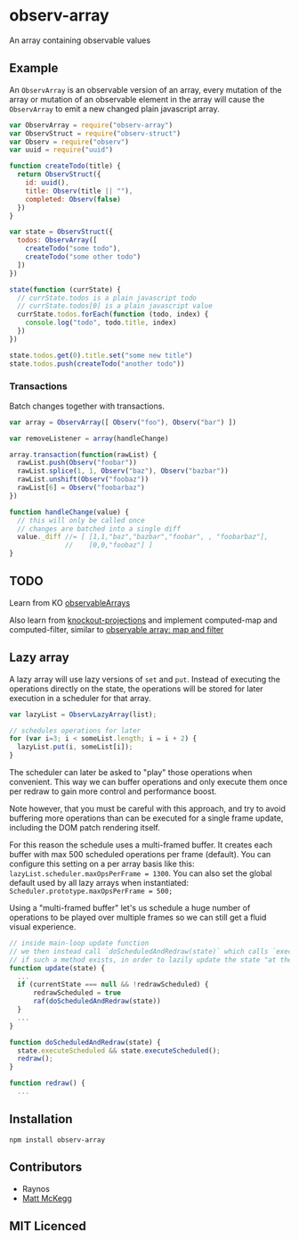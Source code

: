 # observ-array

<!--
    [![build status][1]][2]
    [![NPM version][3]][4]
    [![Coverage Status][5]][6]
    [![gemnasium Dependency Status][7]][8]
    [![Davis Dependency status][9]][10]
-->

<!-- [![browser support][11]][12] -->

An array containing observable values

## Example

An `ObservArray` is an observable version of an array, every
  mutation of the array or mutation of an observable element in
  the array will cause the `ObservArray` to emit a new changed
  plain javascript array.

```js
var ObservArray = require("observ-array")
var ObservStruct = require("observ-struct")
var Observ = require("observ")
var uuid = require("uuid")

function createTodo(title) {
  return ObservStruct({
    id: uuid(),
    title: Observ(title || ""),
    completed: Observ(false)
  })
}

var state = ObservStruct({
  todos: ObservArray([
    createTodo("some todo"),
    createTodo("some other todo")
  ])
})

state(function (currState) {
  // currState.todos is a plain javascript todo
  // currState.todos[0] is a plain javascript value
  currState.todos.forEach(function (todo, index) {
    console.log("todo", todo.title, index)
  })
})

state.todos.get(0).title.set("some new title")
state.todos.push(createTodo("another todo"))
```

### Transactions

Batch changes together with transactions.

```js
var array = ObservArray([ Observ("foo"), Observ("bar") ])

var removeListener = array(handleChange)

array.transaction(function(rawList) {
  rawList.push(Observ("foobar"))
  rawList.splice(1, 1, Observ("baz"), Observ("bazbar"))
  rawList.unshift(Observ("foobaz"))
  rawList[6] = Observ("foobarbaz")
})

function handleChange(value) {
  // this will only be called once
  // changes are batched into a single diff
  value._diff //= [ [1,1,"baz","bazbar","foobar", , "foobarbaz"],
              //    [0,0,"foobaz"] ]
}
```

## TODO

Learn from KO [observableArrays](http://knockoutjs.com/documentation/observableArrays.html)

Also learn from [knockout-projections](https://github.com/SteveSanderson/knockout-projections)
and implement computed-map and computed-filter, similar to [observable array: map and filter](https://github.com/SteveSanderson/knockout-projections/blob/master/src/knockout-projections.js)

## Lazy array

A lazy array will use lazy versions of `set` and `put`. Instead of executing the operations directly on the state, the operations will be stored for later execution in a scheduler for that array.

```js
var lazyList = ObservLazyArray(list);

// schedules operations for later
for (var i=3; i < someList.length; i = i + 2) {
  lazyList.put(i, someList[i]);
}
```

The scheduler can later be asked to "play" those operations when convenient. This way we can buffer operations and only execute them once per redraw to gain more control and performance boost.

Note however, that you must be careful with this approach, and try to avoid buffering more operations than can be executed for a single frame update, including the DOM patch rendering itself.

For this reason the schedule uses a multi-framed buffer. It creates each buffer with max 500 scheduled operations per frame (default). You can configure this setting on a per array basis like this: `lazyList.scheduler.maxOpsPerFrame = 1300`. You can also set the global default used by all lazy arrays when instantiated: `Scheduler.prototype.maxOpsPerFrame = 500;`

Using a "multi-framed buffer" let's us schedule a huge number of operations to be played over multiple frames so we can still get a fluid visual experience.

```js
// inside main-loop update function
// we then instead call `doScheduledAndRedraw(state)` which calls `executeScheduled()` on the state
// if such a method exists, in order to lazily update the state "at the last minute".
function update(state) {
  ...
  if (currentState === null && !redrawScheduled) {
      redrawScheduled = true
      raf(doScheduledAndRedraw(state))
  }
  ...
}

function doScheduledAndRedraw(state) {
  state.executeScheduled && state.executeScheduled();
  redraw();
}

function redraw() {
  ...
```


## Installation

`npm install observ-array`

## Contributors

 - Raynos
 - [Matt McKegg][13]

## MIT Licenced

  [1]: https://secure.travis-ci.org/Raynos/observ-array.png
  [2]: https://travis-ci.org/Raynos/observ-array
  [3]: https://badge.fury.io/js/observ-array.png
  [4]: https://badge.fury.io/js/observ-array
  [5]: https://coveralls.io/repos/Raynos/observ-array/badge.png
  [6]: https://coveralls.io/r/Raynos/observ-array
  [7]: https://gemnasium.com/Raynos/observ-array.png
  [8]: https://gemnasium.com/Raynos/observ-array
  [9]: https://david-dm.org/Raynos/observ-array.png
  [10]: https://david-dm.org/Raynos/observ-array
  [11]: https://ci.testling.com/Raynos/observ-array.png
  [12]: https://ci.testling.com/Raynos/observ-array
  [13]: https://github.com/mmckegg
